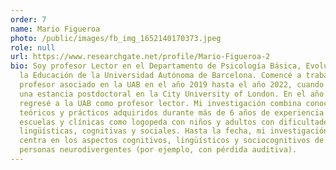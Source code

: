 ```yaml
---
order: 7
name: Mario Figueroa
photo: /public/images/fb_img_1652140170373.jpeg
role: null
url: https://www.researchgate.net/profile/Mario-Figueroa-2
bio: Soy profesor Lector en el Departamento de Psicología Básica, Evolutiva y de
  la Educación de la Universidad Autónoma de Barcelona. Comencé a trabajar como
  profesor asociado en la UAB en el año 2019 hasta el año 2022, cuando realicé
  una estancia postdoctoral en la City University of London. En el año 2024,
  regresé a la UAB como profesor lector. Mi investigación combina conocimientos
  teóricos y prácticos adquiridos durante más de 6 años de experiencia en
  escuelas y clínicas como logopeda con niños y adultos con dificultades
  lingüísticas, cognitivas y sociales. Hasta la fecha, mi investigación se
  centra en los aspectos cognitivos, lingüísticos y sociocognitivos de las
  personas neurodivergentes (por ejemplo, con pérdida auditiva).
---
```

